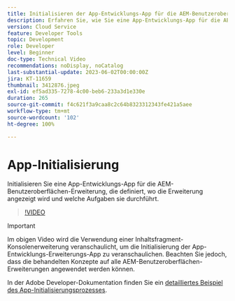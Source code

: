```yaml
---
title: Initialisieren der App-Entwicklungs-App für die AEM-Benutzeroberfläche
description: Erfahren Sie, wie Sie eine App-Entwicklungs-App für die AEM-Benutzeroberflächen-Erweiterung initialisieren, die definiert, wo die Erweiterung angezeigt wird und welche Aufgaben sie durchführt.
version: Cloud Service
feature: Developer Tools
topic: Development
role: Developer
level: Beginner
doc-type: Technical Video
recommendations: noDisplay, noCatalog
last-substantial-update: 2023-06-02T00:00:00Z
jira: KT-11659
thumbnail: 3412876.jpeg
exl-id: ef5ad335-7278-4c00-beb6-233a3d1e330e
duration: 265
source-git-commit: f4c621f3a9caa8c2c64b8323312343fe421a5aee
workflow-type: tm+mt
source-wordcount: '102'
ht-degree: 100%

---
```


# App-Initialisierung

Initialisieren Sie eine App-Entwicklungs-App für die AEM-Benutzeroberflächen-Erweiterung, die definiert, wo die Erweiterung angezeigt wird und welche Aufgaben sie durchführt.

>[!VIDEO](https://video.tv.adobe.com/v/3412876?quality=12&learn=on)

>[!IMPORTANT]
>
> Im obigen Video wird die Verwendung einer Inhaltsfragment-Konsolenerweiterung veranschaulicht, um die Initialisierung der App-Entwicklungs-Erweiterungs-App zu veranschaulichen. Beachten Sie jedoch, dass die behandelten Konzepte auf alle AEM-Benutzeroberflächen-Erweiterungen angewendet werden können.

In der Adobe Developer-Dokumentation finden Sie ein [detailliertes Beispiel des App-Initialisierungsprozesses](https://developer.adobe.com/uix/docs/services/aem-cf-console-admin/code-generation/#launch-code-generation-during-project-initialization).
